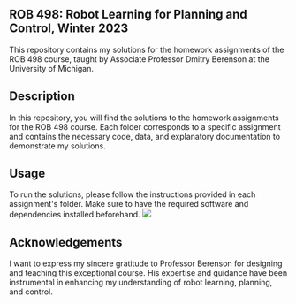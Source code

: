 ## ROB 498: Robot Learning for Planning and Control, Winter 2023

This repository contains my solutions for the homework assignments of the ROB 498 course, taught by Associate Professor Dmitry Berenson at the University of Michigan.

## Description

In this repository, you will find the solutions to the homework assignments for the ROB 498 course. Each folder corresponds to a specific assignment and contains the necessary code, data, and explanatory documentation to demonstrate my solutions.

## Usage

To run the solutions, please follow the instructions provided in each assignment's folder. Make sure to have the required software and dependencies installed beforehand.
![](https://github.com/dorecasan/rob498_umich/blob/main/HW3/pushing_visualization_obstacle2.gif)
## Acknowledgements

I want to express my sincere gratitude to Professor Berenson for designing and teaching this exceptional course. His expertise and guidance have been instrumental in enhancing my understanding of robot learning, planning, and control.
